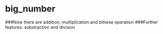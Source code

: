 # big_number
###Now there are addition, multiplication and bitiwse operation 
###Further features:  substraction and division
